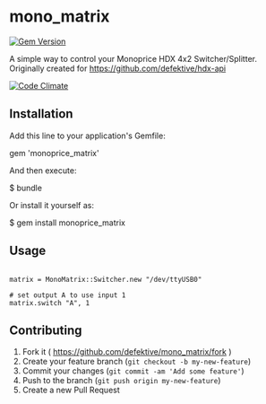 # mono_matrix
[![Gem Version](https://badge.fury.io/rb/mono_matrix.svg)](http://badge.fury.io/rb/mono_matrix)

A simple way to control your Monoprice HDX 4x2 Switcher/Splitter. Originally created for
https://github.com/defektive/hdx-api

[![Code Climate](https://codeclimate.com/github/defektive/mono_matrix/badges/gpa.svg)](https://codeclimate.com/github/defektive/mono_matrix)

## Installation

Add this line to your application's Gemfile:

gem 'monoprice_matrix'

And then execute:

$ bundle

Or install it yourself as:

$ gem install monoprice_matrix

## Usage

```

matrix = MonoMatrix::Switcher.new "/dev/ttyUSB0"

# set output A to use input 1
matrix.switch "A", 1
```

## Contributing

1. Fork it ( https://github.com/defektive/mono_matrix/fork )
2. Create your feature branch (`git checkout -b my-new-feature`)
3. Commit your changes (`git commit -am 'Add some feature'`)
4. Push to the branch (`git push origin my-new-feature`)
5. Create a new Pull Request
